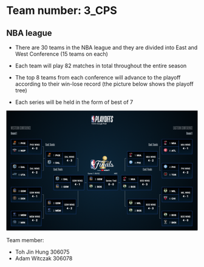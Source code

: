 # Team number: 3_CPS 

## NBA league

- There are 30 teams in the NBA league and they are divided into East and West Conference (15 teams on each)

- Each team will play 82 matches in total throughout the entire season

- The top 8 teams from each conference will advance to the playoff according to their win-lose record (the picture below shows the playoff tree)

- Each series will be held in the form of best of 7

<img src= "NBA2022_Playoff.png">

Team member:
- Toh Jin Hung  306075
- Adam Witczak  306078